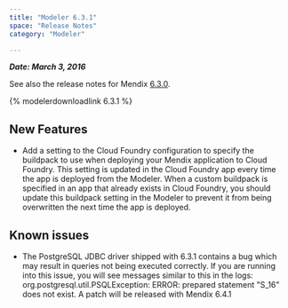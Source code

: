 ```yaml
---
title: "Modeler 6.3.1"
space: "Release Notes"
category: "Modeler"

---
```



***Date: March 3, 2016***

See also the release notes for Mendix [6.3.0](6.3.0).

{% modelerdownloadlink 6.3.1 %}

## New Features

*   Add a setting to the Cloud Foundry configuration to specify the buildpack to use when deploying your Mendix application to Cloud Foundry. This setting is updated in the Cloud Foundry app every time the app is deployed from the Modeler. When a custom buildpack is specified in an app that already exists in Cloud Foundry, you should update this buildpack setting in the Modeler to prevent it from being overwritten the next time the app is deployed.

## Known issues

*   The PostgreSQL JDBC driver shipped with 6.3.1 contains a bug which may result in queries not being executed correctly. If you are running into this issue, you will see messages similar to this in the logs: org.postgresql.util.PSQLException: ERROR: prepared statement "S_16" does not exist. A patch will be released with Mendix 6.4.1